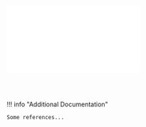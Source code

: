 <iframe class="slideshow" src="./slideshow.html" frameborder=0></iframe>


<br><br>

!!! info "Additional Documentation"

    Some references...
